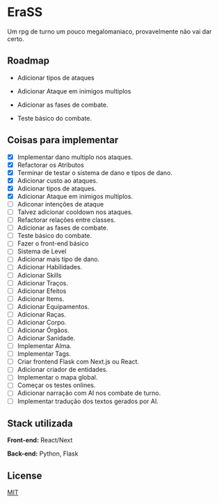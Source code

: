 # EraSS

Um rpg de turno um pouco megalomaniaco, provavelmente não vai dar certo.

## Roadmap

- Adicionar tipos de ataques

- Adicionar Ataque em inimigos multiplos

- Adicionar as fases de combate.

- Teste básico do combate.

## Coisas para implementar
- [x] Implementar dano multiplo nos ataques.
- [x] Refactorar os Atributos
- [x] Terminar de testar o sistema de dano e tipos de dano.
- [x] Adicionar custo ao ataques.
- [x] Adicionar tipos de ataques.
- [x] Adicionar Ataque em inimigos multiplos.
- [ ] Adiconar intenções de ataque
- [ ] Talvez adicionar cooldown nos ataques.
- [ ] Refactorar relações entre classes.
- [ ] Adicionar as fases de combate.
- [ ] Teste básico do combate.
- [ ] Fazer o front-end básico
- [ ] Sistema de Level
- [ ] Adicionar mais tipo de dano.
- [ ] Adicionar Habilidades.
- [ ] Adicionar Skills
- [ ] Adicionar Traços.
- [ ] Adicionar Efeitos
- [ ] Adicionar Items.
- [ ] Adicionar Equipamentos.
- [ ] Adicionar Raças.
- [ ] Adicionar Corpo.
- [ ] Adicionar Órgãos.
- [ ] Adicionar Sanidade.
- [ ] Implementar Alma.
- [ ] Implementar Tags.
- [ ] Criar frontend Flask com Next.js ou React.
- [ ] Adicionar criador de entidades.
- [ ] Implementar o mapa global.
- [ ] Começar os testes onlines.
- [ ] Adicionar narração com AI nos combate de turno.
- [ ] Implementar tradução dos textos gerados por AI.

## Stack utilizada

**Front-end:** React/Next

**Back-end:** Python, Flask


## License

[MIT](https://choosealicense.com/licenses/mit/)
